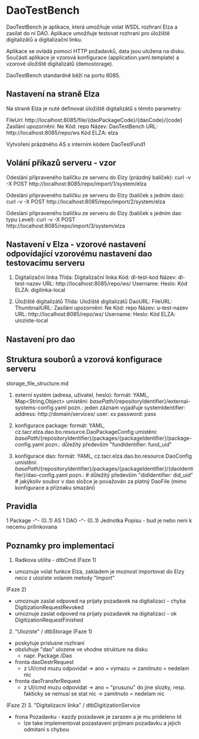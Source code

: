 DaoTestBench
=================

DaoTestBench je aplikace, která umožňuje volat WSDL rozhraní Elza a
zasílat do ní DAO. Aplikace umožňuje testovat rozhraní pro úložiště
digitalizátů a digitalizační linku.

Aplikace se ovládá pomocí HTTP požadavků, data jsou uložena na disku.
Součástí aplikace je vzorová konfigurace (application.yaml.template) a
vzorové úložiště digitalizátů (demostorage).

DaoTestBench standardně běží na portu 8085.


Nastavení na straně Elza
-------------------------

Na straně Elza je nuté definovat úložiště digitalizátů s těmito parametry:

FileUrl: http://localhost:8085/file/{daoPackageCode}/{daoCode}/{code}
Zasílání upozornění: Ne
Kód: repo
Název: DaoTestBench
URL: http://localhost:8085/repo/ws
Kód ELZA: elza

Vytvoření prázdného AS s interním kódem DaoTestFund1


Volání příkazů serveru - vzor
-----------------------------

Odeslání připraveného balíčku ze serveru do Elzy (prázdný balíček):
curl -v -X POST http://localhost:8085/repo/import/1/system/elza

Odeslání připraveného balíčku ze serveru do Elzy (balíček s jedním dao):
curl -v -X POST http://localhost:8085/repo/import/2/system/elza

Odeslání připraveného balíčku ze serveru do Elzy (balíček s jedním dao typu Level):
curl -v -X POST http://localhost:8085/repo/import/3/system/elza


Nastavení v Elza - vzorové nastavení odpovídající vzorovému nastavení dao testovacímu serveru
---------------------------------------------------------------------------------------------
1) Digitalizační linka
Třída: Digitalizační linka
Kód: dl-test-kod
Název: dl-test-nazev
URL: http://localhost:8085/repo/ws/
Username:
Heslo:
Kód ELZA: digilinka-local

2) Úložiště digitalizátů
Třída: Uložiště digitalizátů
DaoURL:
FileURL:
ThumbnailURL:
Zasílání upozornění: Ne
Kód: repo
Název: u-test-nazev
URL: http://localhost:8085/repo/ws/
Username:
Heslo:
Kód ELZA: uloziste-local

Nastavení pro dao
-----------------

Struktura souborů a vzorová konfigurace serveru
-----------------------------------------------
storage_file_structure.md

1) externí systém (adresa, uživatel, heslo):
	formát:		YAML, Map<String,Object>
	umístění:	${basePath}/${repositoryIdentifier}/external-systems-config.yaml
	pozn.:		jeden záznam vyjadřuje
       systemIdentifier: 
         address: http://domain/services/
         user: xx
         password: pass

2) konfigurace package:
	formát:		YAML, cz.tacr.elza.dao.bo.resource.DaoPackageConfig
	umístění:	${basePath}/${repositoryIdentifier}/packages/{packageIdentifier}/package-config.yaml
	pozn.:		důležitý především "fundIdentifier: fund_uid"

3) konfigurace dao:
	formát:		YAML, cz.tacr.elza.dao.bo.resource.DaoConfig
	umístění:	${basePath}/${repositoryIdentifier}/packages/{packageIdentifier}/{daoIdentifier}/dao-config.yaml
	pozn.:		# důležitý především "didIdentifier: did_uid"
				# jakýkoliv soubor v dao složce je považován za platný DaoFile (mimo konfigurace a příznaku smazání)

Pravidla
--------
1 Package -^- (0..1) AS
1 DAO -^-  (0..1) Jednotka Popisu - bud je nebo neni k necemu prilinkovana

Poznamky pro implementaci
-------------------------
1. Radkova utilita - dtbCmd
(Faze 1)
- umoznuje volat funkce Elza, zakladem je moznost importovat do Elzy neco z uloziste volanim metody "Import"

(Faze 2)
- umoznuje zaslat odpoved na prijaty pozadavek na digitalizaci - chyba DigitizationRequestRevoked
- umoznuje zaslat odpoved na prijaty pozadavek na digitalizaci - ok DigitizationRequestFinished

2. "Uloziste" / dtbStorage
(Faze 1)
- poskytuje prislusne rozhrani
- obsluhuje "dao" ulozene ve vhodne strukture na disku
  - napr. Package <ID> /Dao <ID>
- fronta daoDestrRequest
  - z UI/cmd muzu odpovidat -> ano = vymazu
                         -> zamitnuto = nedelam nic
- fronta daoTransferRequest
  - z UI/cmd muzu odpovidat -> ano = "prusunu" do jine slozky, resp. fakticky se nemusi se stat nic
                         -> zamitnuto = nedelam nic

(Faze 2)
3. "Digitalizacni linka" / dtbDigitizationService
- frona Pozadavku - kazdy pozadavek je zarazen a je mu prideleno Id
   - lze take implementovat pozastaveni prijimani pozadavku a jejich odmitani s chybou
